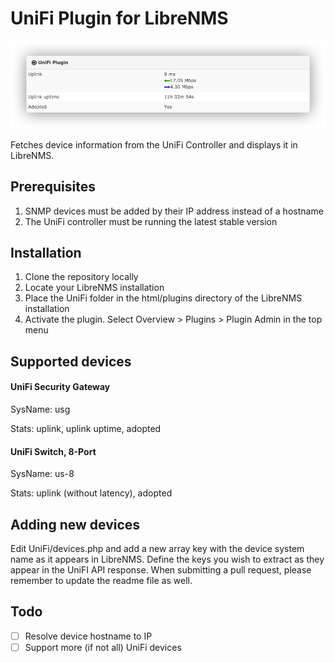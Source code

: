 # UniFi Plugin for LibreNMS
![Screenshot](https://github.com/boserup/librenms-unifi/raw/master/screenshot.png)

Fetches device information from the UniFi Controller and displays it in LibreNMS. 

## Prerequisites
1. SNMP devices must be added by their IP address instead of a hostname
2. The UniFi controller must be running the latest stable version

## Installation
1. Clone the repository locally
2. Locate your LibreNMS installation
3. Place the UniFi folder in the html/plugins directory of the LibreNMS installation
4. Activate the plugin. Select Overview > Plugins > Plugin Admin in the top menu

## Supported devices

#### UniFi Security Gateway
SysName: usg

Stats: uplink, uplink uptime, adopted

####  UniFi Switch, 8-Port
SysName: us-8

Stats: uplink (without latency), adopted

## Adding new devices
Edit UniFi/devices.php and add a new array key with the device system name as it appears in LibreNMS. Define the keys you wish to extract as they appear in the UniFI API response. When submitting a pull request, please remember to update the readme file as well. 

## Todo
- [ ] Resolve device hostname to IP
- [ ] Support more (if not all) UniFi devices